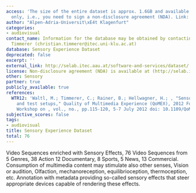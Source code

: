 ```yaml
---
access: 'The size of the entire dataset is approx. 1.6GB and available on request
  only, i.e., you need to sign a non-disclosure agreement (NDA). Link: http://selab.itec.aau.at/software-and-services/dataset/'
author: "Alpen-Adria-Universit\xE4t Klagenfurt"
categories:
- audiovisual
contact_name: Information for the database may be obtained by contacting Christian
  Timmerer (christian.timmerer@itec.uni-klu.ac.at)
database: Sensory Experience Dataset
deprecated: false
excerpt: ''
external_link: http://selab.itec.aau.at/software-and-services/dataset/
license: Non-disclosure agreement (NDA) is available at (http://selab.itec.aau.at/nda/).
other: Sensory
partner: true
publicly_available: true
references:
  WTR12: 'Waltl, M.; Timmerer, C.; Rainer, B.; Hellwagner, H.; , "Sensory effect dataset
    and test setups," Quality of Multimedia Experience (QoMEX), 2012 Fourth International
    Workshop on , vol., no., pp.115-120, 5-7 July 2012 doi: 10.1109/QoMEX.2012.6263841.'
subjective_scores: false
tags:
- audiovisual
title: Sensory Experience Dataset
total: 76
---
```


Video Sequences enriched with Sensory Effects, 76 Video Sequences from 5 Genres, 38 Action 12 Documentary, 8 Sports, 5 News, 13 Commercial. Consumption of multimedia content may stimulate also other senses, Vision or audition, Olfaction, mechanoreception, equilibrioception, thermoception, etc. Annotation with metadata providing so-called sensory effects that steer appropriate devices capable of rendering these effects.